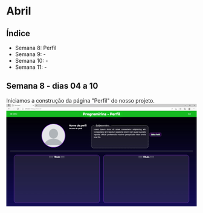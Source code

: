 # Abril

## Índice
- Semana 8: Perfil
- Semana 9: -
- Semana 10: -
- Semana 11: -

## Semana 8 - dias 04 a 10

Iniciamos a construção da página "Perfil" do nosso projeto.
![SitePaginaPerfil](./Imagens/Abr_01.jpg)
